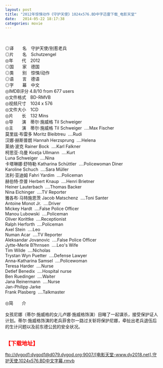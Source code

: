 ```yaml
---
layout: post
title: "2012年惊悚动作《守护天使》1024x576.BD中字迅雷下载_电影天堂"
date:   2014-05-22 18:17:38
categories: movie
---
```

<html>
 <body>
  <p>
  </p>
  <p>
   <br/>
   <img alt="" border="0" src="http://img14.poco.cn/mypoco/myphoto/20130307/23/173223716201303080002313794377899350_004.jpg"/>
   <br/>
   <br/>
   ◎译　　名　守护天使/别惹老兵
   <br/>
   ◎片　　名　Schutzengel
   <br/>
   ◎年　　代　2012
   <br/>
   ◎国　　家　德国
   <br/>
   ◎类　　别　惊悚/动作
   <br/>
   ◎语　　言　德语
   <br/>
   ◎字　　幕　中文
   <br/>
   ◎IMDB评分 4.8/10 from 677 users
   <br/>
   ◎文件格式　BD-RMVB
   <br/>
   ◎视频尺寸　1024 x 576
   <br/>
   ◎文件大小　1CD
   <br/>
   ◎片　　长　132 Mins
   <br/>
   ◎导　　演　蒂尔·施威格 Til Schweiger
   <br/>
   ◎主　　演　蒂尔·施威格 Til Schweiger  ....Max Fischer
   <br/>
   莫里兹·布雷多 Moritz Bleibtreu  ....Rudi
   <br/>
   汉娜·赫斯普朗 Hannah Herzsprung  ....Helena
   <br/>
   莱纳·波克 Rainer Bock  ....Karl Falkner
   <br/>
   柯思亚·乌曼 Kostja Ullmann  ....Kurt
   <br/>
   Luna Schweiger  ....Nina
   <br/>
   卡塔琳娜·舒特勒 Katharina Schüttler  ....Policewoman Diner
   <br/>
   Karoline Schuch  ....Sara Müller
   <br/>
   法利·亚迪姆 Fahri Yardim  ....Policeman
   <br/>
   赫伯特·奈普 Herbert Knaup  ....Henri Brietner
   <br/>
   Heiner Lauterbach  ....Thomas Backer
   <br/>
   Nina Eichinger  ....TV Reporter
   <br/>
   雅各布·马特施恩茨 Jacob Matschenz  ....Toni Santer
   <br/>
   Antoine Monot Jr.  ....Driver
   <br/>
   Mickey Hardt  ....False Police Officer
   <br/>
   Manou Lubowski  ....Policeman
   <br/>
   Oliver Korittke  ....Receptionist
   <br/>
   Ralph Herforth  ....Policeman
   <br/>
   Axel Stein  ....Leo
   <br/>
   Numan Acar  ....TV Reporter
   <br/>
   Aleksandar Jovanovic  ....False Police Officer
   <br/>
   Jytte-Merle B?hrnsen  ....Leo's Wife
   <br/>
   Tim Wilde  ....Nicholas
   <br/>
   Trystan Wyn Puetter  ....Defense Lawyer
   <br/>
   Anna-Katharina Samsel  ....Policewoman
   <br/>
   Teresa Harder  ....Nurse
   <br/>
   Detlef Benedix  ....Hospital nurse
   <br/>
   Ben Ruedinger  ....Waiter
   <br/>
   Jana Reinermann  ....Nurse
   <br/>
   Jan-Philipp Jarke
   <br/>
   Frank Plasberg  ....Talkmaster
   <br/>
   <br/>
   ◎简　　介
   <br/>
   <br/>
   女孩尼娜（蒂尔·施威格的女儿卢娜·施威格饰演）目睹了一起谋杀，接受保护证人计划。蒂尔·施威格饰演的老兵菲舍尔一路过关斩将保护尼娜，牵扯出老兵退伍后的生计问题以及前东德公民的安全状况。
   <br/>
   <br/>
   <img alt="" border="0" src="http://img14.poco.cn/mypoco/myphoto/20130317/19/66548034201303171927034274482512652_002.jpg"/>
  </p>
  <p>
  </p>
  <p>
  </p>
  <p>
   <font color="#ff0000">
    <strong>
     <font size="4">
      【下载地址】
     </font>
    </strong>
   </font>
  </p>
  <p>
   <strong>
    <font color="#ff0000" size="4">
    </font>
   </strong>
  </p>
  <p>
   <strong>
    <font color="#ff0000" size="4">
    </font>
   </strong>
  </p>
  <a href="ftp://dygod1:dygod1@d079.dygod.org:9007/%5B%E7%94%B5%E5%BD%B1%E5%A4%A9%E5%A0%82-www.dy2018.net%5D.%E5%AE%88%E6%8A%A4%E5%A4%A9%E4%BD%BF.1024x576.BD%E4%B8%AD%E6%96%87%E5%AD%97%E5%B9%95.rmvb">
   ftp://dygod1:dygod1@d079.dygod.org:9007/[电影天堂-www.dy2018.net].守护天使.1024x576.BD中文字幕.rmvb
  </a>
 </body>
</html>